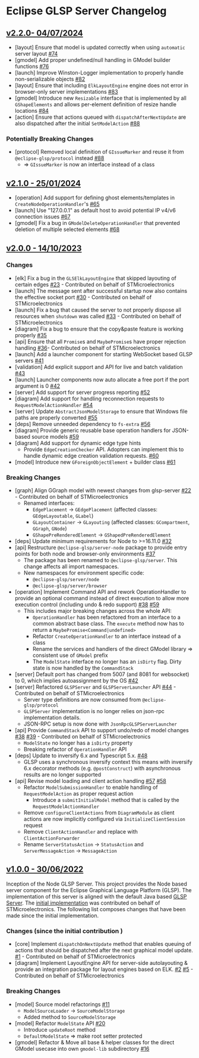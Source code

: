 # Eclipse GLSP Server Changelog

## [v2.2.0- 04/07/2024](https://github.com/eclipse-glsp/glsp-server-node/releases/tag/v2.2.0)

-   [layout] Ensure that model is updated correctly when using `automatic` server layout [#74](https://github.com/eclipse-glsp/glsp-server-node/pull/74)
-   [gmodel] Add proper undefined/null handling in GModel builder functions [#76](https://github.com/eclipse-glsp/glsp-server-node/pull/76)
-   [launch] Improve Winston-Logger implementation to properly handle non-serializable objects [#82](https://github.com/eclipse-glsp/glsp-server-node/pull/82)
-   [layout] Ensure that including `ElkLayoutEngine` engine does not error in browser-only server implementations [#83](https://github.com/eclipse-glsp/glsp-server-node/pull/83)
-   [gmodel] Introduce new `Resizable` interface that is implemented by all `GShapeElements` and allows per-element definition of resize handle locations [#84](https://github.com/eclipse-glsp/glsp-server-node/pull/84)
-   [action] Ensure that actions queued with `dispatchAfterNextUpdate` are also dispatched after the initial `SetModelAction` [#88](https://github.com/eclipse-glsp/glsp-server-node/pull/88)

### Potentially Breaking Changes

-   [protocol] Removed local definition of `GIssueMarker` and reuse it from `@eclipse-glsp/protocol` instead [#88](https://github.com/eclipse-glsp/glsp-server-node/pull/88)
    -   => `GIssueMarker` is now an interface instead of a class

## [v2.1.0 - 25/01/2024](https://github.com/eclipse-glsp/glsp-server-node/releases/tag/v2.1.0)

-   [operation] Add support for defining ghost elements/templates in `CreateNodeOperationHandler`'s [#65](https://github.com/eclipse-glsp/glsp-server-node/pull/65)
-   [launch] Use "127.0.0.1" as default host to avoid potential IP v4/v6 connection issues [#67](https://github.com/eclipse-glsp/glsp-server-node/pull/67)
-   [gmodel] Fix a bug in `GModelDeleteOperationHandler` that prevented deletion of multiple selected elements [#68](https://github.com/eclipse-glsp/glsp-server-node/pull/68)

## [v2.0.0 - 14/10/2023](<(https://github.com/eclipse-glsp/glsp-server-node/releases/tag/v2.0.0)>)

### Changes

-   [elk] Fix a bug in the `GLSElkLayoutEngine` that skipped layouting of certain edges [#23](https://github.com/eclipse-glsp/glsp-server-node/pull/23) - Contributed on behalf of STMicroelectronics
-   [launch] The message sent after successful startup now also contains the effective socket port [#30](https://github.com/eclipse-glsp/glsp-server-node/pull/30) - Contributed on behalf of STMicroelectronics
-   [launch] Fix a bug that caused the server to not properly dispose all resources when `shutdown` was called [#33](https://github.com/eclipse-glsp/glsp-server-node/pull/33) - Contributed on behalf of STMicroelectronics
-   [diagram] Fix a bug to ensure that the copy&paste feature is working properly [#35](https://github.com/eclipse-glsp/glsp-server-node/pull/35)
-   [api] Ensure that all `Promise`s and `MaybePromise`s have proper rejection handling [#36](https://github.com/eclipse-glsp/glsp-server-node/pull/36)- Contributed on behalf of STMicroelectronics
-   [launch] Add a launcher component for starting WebSocket based GLSP servers [#41](https://github.com/eclipse-glsp/glsp-server-node/pull/41)
-   [validation] Add explicit support and API for live and batch validation [#43](https://github.com/eclipse-glsp/glsp-server-node/pull/43)
-   [launch] Launcher components now auto allocate a free port if the port argument is 0 [#42](https://github.com/eclipse-glsp/glsp-server-node/pull/42)
-   [server] Add support for server progress reporting [#52](https://github.com/eclipse-glsp/glsp-server-node/pull/52)
-   [diagram] Add support for handling reconnection requests to `RequestModelActionHandler` [#54](https://github.com/eclipse-glsp/glsp-server-node/pull/54/)
-   [server] Update `AbstractJsonModelStorage` to ensure that Windows file paths are properly converted [#55](https://github.com/eclipse-glsp/glsp-server-node/pull/55)
-   [deps] Remove unneeded dependency to `fs-extra` [#56](https://github.com/eclipse-glsp/glsp-server-node/pull/56)
-   [diagram] Provide generic reusable base operation handlers for JSON-based source models [#59](https://github.com/eclipse-glsp/glsp-server-node/pull/59)
-   [diagram] Add support for dynamic edge type hints
    -   Provide `EdgeCreationChecker` API. Adopters can implement this to handle dynamic edge creation validation requests. [#60](https://github.com/eclipse-glsp/glsp-server-node/pull/60)
-   [model] Introduce new `GForeignObjectElement` + builder class [#61](https://github.com/eclipse-glsp/glsp-server-node/pull/61)

### Breaking Changes

-   [graph] Align GGraph model with newest changes from glsp-server [#22](https://github.com/eclipse-glsp/glsp-server-node/pull/22) - Contributed on behalf of STMicroelectronics
    -   Renamed interfaces:
        -   `EdgePlacement` -> `GEdgePlacement` (affected classes: `GEdgeLayoutable`, `GLabel`)
        -   `GLayoutContainer` -> `GLayouting` (affected classes: `GCompartment`, `GGraph`, `GNode`)
        -   `GShapePreRenderedElement` -> `GShapedPreRenderedElement`
-   [deps] Update minimum requirements for Node to >=16.11.0 [#32](https://github.com/eclipse-glsp/glsp-client/pull/32)
-   [api] Restructure `@eclipse-glsp/server-node` package to provide entry points for both node and browser-only environments [#37](https://github.com/eclipse-glsp/glsp-server-node/pull/37)
    -   The package has been renamed to `@eclipse-glsp/server`. This change affects all import namespaces.
    -   New namespaces for environment specific code:
        -   `@eclipse-glsp/server/node`
        -   `@eclipse-glsp/server/browser`
-   [operation] Implement Command API and rework OperationHandler to provide an optional command instead of direct execution to allow more execution control (including undo & redo support) [#38](https://github.com/eclipse-glsp/glsp-server-node/pull/38) [#59](https://github.com/eclipse-glsp/glsp-server-node/pull/59)
    -   This includes major breaking changes across the whole API:
        -   `OperationHandler` has been refactored from an interface to a common abstract base class. The `execute` method now has to return a `MaybePromise<Command|undefined>`
        -   Refactor `CreateOperationHandler` to an interface instead of a class
        -   Rename the services and handlers of the direct GModel library => consistent use of `GModel` prefix
        -   The `ModelState` interface no longer has an `isDirty` flag. Dirty state is now handled by the `CommandStack`
-   [server] Default port has changed from 5007 (and 8081 for websocket) to 0, which implies autoassignment by the OS [#42](https://github.com/eclipse-glsp/glsp-server-node/pull/42)
-   [server] Refactored `GLSPServer` and `GLSPServerLauncher` API [#44](https://github.com/eclipse-glsp/glsp-server-node/pull/44) - Contributed on behalf of STMicroelectronics
    -   Server type definitions are now consumed from `@eclipse-glsp/protocol`
    -   `GLSPServer` implementation is no longer relies on json-rpc implementation details.
    -   JSON-RPC setup is now done with `JsonRpcGLSPServerLauncher`
-   [api] Provide `CommandStack` API to support undo/redo of model changes [#38](https://github.com/eclipse-glsp/glsp-server-node/pull/38) [#39](https://github.com/eclipse-glsp/glsp-server-node/pull/39) - Contributed on behalf of STMicroelectronics
    -   `ModelState` no longer has a `isDirty` property
    -   Breaking refactor of `OperationHandler` API
-   [deps] Update to inversify 6.x and Typescript 5.x. [#48](https://github.com/eclipse-glsp/glsp-server-node/pull/48)
    -   GLSP uses a synchronous inversify context this means with inversify 6.x decorator methods (e.g. `@postConstruct`) with asynchronous results are no longer supported
-   [api] Revise model loading and client action handling [#57](https://github.com/eclipse-glsp/glsp-server-node/pull/57) [#58](https://github.com/eclipse-glsp/glsp-server-node/pull/58)
    -   Refactor `ModelSubmissionHandler` to enable handling of `RequestModelAction` as proper request action
        -   Introduce a `submitInitialModel` method that is called by the `RequestModelActionHandler`
    -   Remove `configureClientActions` from `DiagramModule` as client actions are now implicitly configured via `InitializeClientSession` request
    -   Remove `ClientActionHandler` and replace with `ClientActionForwarder`
    -   Rename `ServerStatusAction` -> `StatusAction` and `ServerMessageAction` -> `MessageAction`

## [v1.0.0 - 30/06/2022](https://github.com/eclipse-glsp/glsp-server-node/releases/tag/v1.0.0)

Inception of the Node GLSP Server.
This project provides the Node based server component for the Eclipse Graphical Language Platform (GLSP).
The implementation of this server is aligned with the default Java based [GLSP Server](https://github.com/eclipse-glsp/glsp-server).
The [initial implementation](https://github.com/eclipse-glsp/glsp-server-node/commit/4fba8e8beef07798a7eff27c9c04ca68583e5960) was contributed on behalf of STMicroelectronics.
The following list composes changes that have been made since the initial implementation.

### Changes (since the initial contribution )

-   [core] Implement `dispatchOnNextUpdate` method that enables queuing of actions that should be dispatched after the next graphical model update. [#1](https://github.com/eclipse-glsp/glsp-server-node/pull/1) - Contributed on behalf of STMicroelectronics
-   [diagram] Implement LayoutEngine API for server-side autolayouting & provide an integration package for layout engines based on ELK. [#2](https://github.com/eclipse-glsp/glsp-server-node/pull/2) [#5](https://github.com/eclipse-glsp/glsp-server-node/pull/5) - Contributed on behalf of STMicroelectronics

### Breaking Changes

-   [model] Source model refactorings [#11](https://github.com/eclipse-glsp/glsp-server-node/pull/11)
    -   `ModelSourceLoader` → `SourceModelStorage`
    -   Added method to `SourceModelStorage`
-   [model] Refactor `ModelState` API [#20](https://github.com/eclipse-glsp/glsp-server-node/pull/20)
    -   Introduce `updateRoot` method
    -   `DefaultModelState` => make root setter protected
-   [gmodel] Refactor & Move all base & helper classes for the direct GModel usecase into own `gmodel-lib` subdirectory [#16](https://github.com/eclipse-glsp/glsp-server-node/pull/16)
